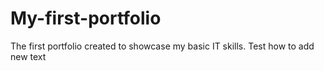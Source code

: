 # My-first-portfolio
The first portfolio created to showcase my basic IT skills.
Test how to add new text